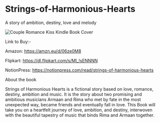 # Strings-of-Harmonious-Hearts
A story of ambition, destiny, love and melody

![Couple Romance Kiss Kindle Book Cover](https://github.com/AyushUtsav081726/Strings-of-Harmonious-Hearts/assets/146926286/f31df4eb-0a6f-4380-9b1f-d749faba9c9f)

Link to Buy:-

Amazon: https://amzn.eu/d/06ze0M8

Flipkart: https://dl.flipkart.com/s/Ml_!sENNNN

NotionPress: https://notionpress.com/read/strings-of-harmonious-hearts

About the book

Strings of Harmonious Hearts is a fictional story based on love, romance, destiny, ambition and music. It is the story about two promising and ambitious musicians Armaan and Rima who met by fate in the most unexpected way, became friends and eventually fall in love. This Book will take you on a heartfelt journey of love, ambition, and destiny, interwoven with the beautiful tapestry of music that binds Rima and Armaan together.

